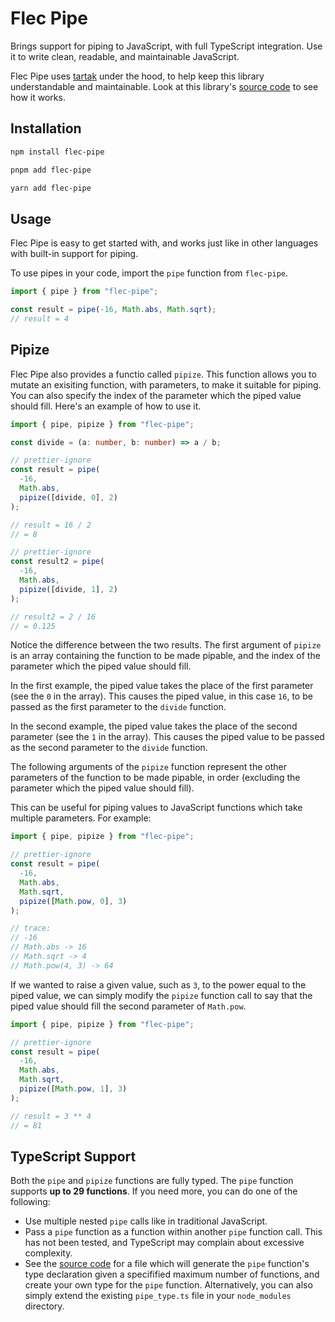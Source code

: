 # Flec Pipe

Brings support for piping to JavaScript, with full TypeScript integration. Use it to write clean, readable, and maintainable JavaScript.

Flec Pipe uses [tartak](https://npmjs.com/package/tartak) under the hood, to help keep this library understandable and maintainable. Look at this library's [source code](https://github.com/twilkinson3421/flec-pipe) to see how it works.

## Installation

```bash
npm install flec-pipe
```

```bash
pnpm add flec-pipe
```

```bash
yarn add flec-pipe
```

## Usage

Flec Pipe is easy to get started with, and works just like in other languages with built-in support for piping.

To use pipes in your code, import the `pipe` function from `flec-pipe`.

```ts
import { pipe } from "flec-pipe";

const result = pipe(-16, Math.abs, Math.sqrt);
// result = 4
```

## Pipize

Flec Pipe also provides a functio called `pipize`. This function allows you to mutate an exisiting function, with parameters, to make it suitable for piping. You can also specify the index of the parameter which the piped value should fill. Here's an example of how to use it.

```ts
import { pipe, pipize } from "flec-pipe";

const divide = (a: number, b: number) => a / b;

// prettier-ignore
const result = pipe(
  -16,
  Math.abs,
  pipize([divide, 0], 2)
);

// result = 16 / 2
// = 8

// prettier-ignore
const result2 = pipe(
  -16,
  Math.abs,
  pipize([divide, 1], 2)
);

// result2 = 2 / 16
// = 0.125
```

Notice the difference between the two results. The first argument of `pipize` is an array containing the function to be made pipable, and the index of the parameter which the piped value should fill.

In the first example, the piped value takes the place of the first parameter (see the `0` in the array). This causes the piped value, in this case `16`, to be passed as the first parameter to the `divide` function.

In the second example, the piped value takes the place of the second parameter (see the `1` in the array). This causes the piped value to be passed as the second parameter to the `divide` function.

The following arguments of the `pipize` function represent the other parameters of the function to be made pipable, in order (excluding the parameter which the piped value should fill).

This can be useful for piping values to JavaScript functions which take multiple parameters. For example:

```ts
import { pipe, pipize } from "flec-pipe";

// prettier-ignore
const result = pipe(
  -16,
  Math.abs,
  Math.sqrt,
  pipize([Math.pow, 0], 3)
);

// trace:
// -16
// Math.abs -> 16
// Math.sqrt -> 4
// Math.pow(4, 3) -> 64
```

If we wanted to raise a given value, such as `3`, to the power equal to the piped value, we can simply modify the `pipize` function call to say that the piped value should fill the second parameter of `Math.pow`.

```ts
import { pipe, pipize } from "flec-pipe";

// prettier-ignore
const result = pipe(
  -16,
  Math.abs,
  Math.sqrt,
  pipize([Math.pow, 1], 3)
);

// result = 3 ** 4
// = 81
```

## TypeScript Support

Both the `pipe` and `pipize` functions are fully typed. The `pipe` function supports **up to 29 functions**. If you need more, you can do one of the following:

- Use multiple nested `pipe` calls like in traditional JavaScript.
- Pass a `pipe` function as a function within another `pipe` function call. This has not been tested, and TypeScript may complain about excessive complexity.
- See the [source code](https://github.com/twilkinson3421/flec-pipe/blob/master/tools/write_pipe.ts) for a file which will generate the `pipe` function's type declaration given a specifified maximum number of functions, and create your own type for the `pipe` function. Alternatively, you can also simply extend the existing `pipe_type.ts` file in your `node_modules` directory.
